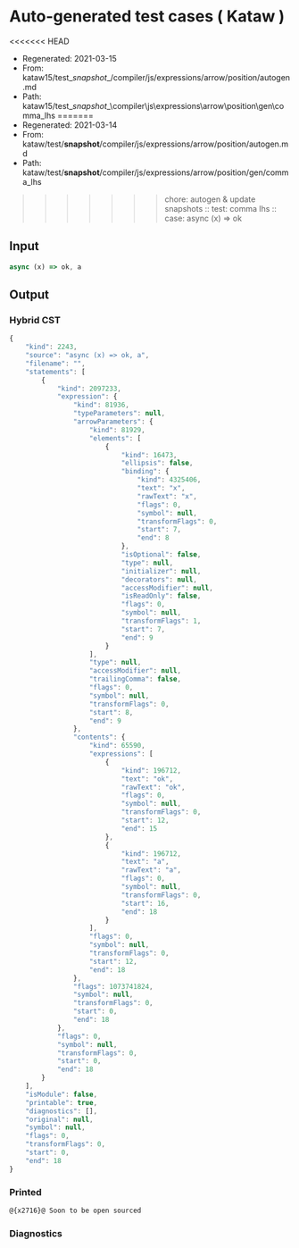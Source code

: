 # Auto-generated test cases ( Kataw )
<<<<<<< HEAD
- Regenerated: 2021-03-15
- From: kataw15/test\__snapshot__/compiler/js/expressions/arrow/position/autogen.md
- Path: kataw15/test\__snapshot__\compiler\js\expressions\arrow\position\gen\comma_lhs
=======
- Regenerated: 2021-03-14
- From: kataw/test/__snapshot__/compiler/js/expressions/arrow/position/autogen.md
- Path: kataw/test/__snapshot__/compiler/js/expressions/arrow/position/gen/comma_lhs
>>>>>>> chore: autogen & update snapshots
> :: test: comma lhs
> :: case: async (x) => ok
## Input

`````js
async (x) => ok, a
`````

## Output

### Hybrid CST

```javascript
{
    "kind": 2243,
    "source": "async (x) => ok, a",
    "filename": "",
    "statements": [
        {
            "kind": 2097233,
            "expression": {
                "kind": 81936,
                "typeParameters": null,
                "arrowParameters": {
                    "kind": 81929,
                    "elements": [
                        {
                            "kind": 16473,
                            "ellipsis": false,
                            "binding": {
                                "kind": 4325406,
                                "text": "x",
                                "rawText": "x",
                                "flags": 0,
                                "symbol": null,
                                "transformFlags": 0,
                                "start": 7,
                                "end": 8
                            },
                            "isOptional": false,
                            "type": null,
                            "initializer": null,
                            "decorators": null,
                            "accessModifier": null,
                            "isReadOnly": false,
                            "flags": 0,
                            "symbol": null,
                            "transformFlags": 1,
                            "start": 7,
                            "end": 9
                        }
                    ],
                    "type": null,
                    "accessModifier": null,
                    "trailingComma": false,
                    "flags": 0,
                    "symbol": null,
                    "transformFlags": 0,
                    "start": 8,
                    "end": 9
                },
                "contents": {
                    "kind": 65590,
                    "expressions": [
                        {
                            "kind": 196712,
                            "text": "ok",
                            "rawText": "ok",
                            "flags": 0,
                            "symbol": null,
                            "transformFlags": 0,
                            "start": 12,
                            "end": 15
                        },
                        {
                            "kind": 196712,
                            "text": "a",
                            "rawText": "a",
                            "flags": 0,
                            "symbol": null,
                            "transformFlags": 0,
                            "start": 16,
                            "end": 18
                        }
                    ],
                    "flags": 0,
                    "symbol": null,
                    "transformFlags": 0,
                    "start": 12,
                    "end": 18
                },
                "flags": 1073741824,
                "symbol": null,
                "transformFlags": 0,
                "start": 0,
                "end": 18
            },
            "flags": 0,
            "symbol": null,
            "transformFlags": 0,
            "start": 0,
            "end": 18
        }
    ],
    "isModule": false,
    "printable": true,
    "diagnostics": [],
    "original": null,
    "symbol": null,
    "flags": 0,
    "transformFlags": 0,
    "start": 0,
    "end": 18
}
```

### Printed

```javascript
@{x2716}@ Soon to be open sourced
```

### Diagnostics

```javascript

```

